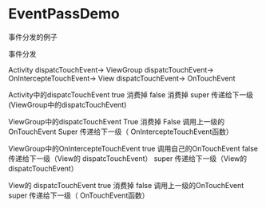 # EventPassDemo
事件分发的例子

事件分发

Activity       dispatcTouchEvent->
ViewGroup  dispatcTouchEvent-> OnIntercepteTouchEvent->
View           dispatcTouchEvent-> OnTouchEvent

Activity中的dispatcTouchEvent
true 消费掉
false 消费掉
super 传递给下一级(ViewGroup中的dispatcTouchEvent)


ViewGroup中的dispatcTouchEvent
True 消费掉
False 调用上一级的OnTouchEvent
Super 传递给下一级（ OnIntercepteTouchEvent函数）


ViewGroup中的OnIntercepteTouchEvent
true  调用自己的OnTouchEvent
false  传递给下一级（View的 dispatcTouchEvent）
super 传递给下一级（View的 dispatcTouchEvent）

View的 dispatcTouchEvent
true 消费掉
false 调用上一级的OnTouchEvent
super 传递给下一级（ OnTouchEvent函数）


